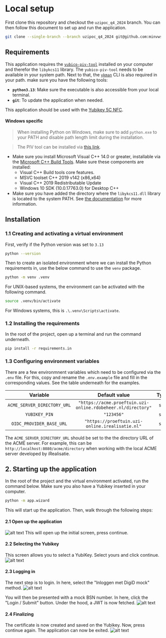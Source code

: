 # Local setup
First clone this repository and checkout the `uzipoc_q4_2024` branch. You can then follow this document to set up and run the application.

```bash
git clone --single-branch --branch uzipoc_q4_2024 git@github.com:minvws/nl-uzipoc-yubisign.git
```


## Requirements
This application requires the [`yubico-piv-tool`](https://developers.yubico.com/yubico-piv-tool/) installed on your computer and therefor the `libykcs11` library. The `yubico-piv-tool` needs to be available in your system path. Next to that, the [`ykman`](https://developers.yubico.com/yubikey-manager/Releases/) CLI is also required in your path. make sure you have the following tools:

- **`python3.13`**: Make sure the executable is also accessible from your local terminal.
- **`git`**: To update the application when needed.

This application should be used with the [Yubikey 5C NFC]( https://www.yubico.com/nl/product/yubikey-5-series/yubikey-5c-nfc/).



#### Windows specific
> When installing Python on Windows, make sure to add `python.exe` to your PATH and disable path length limit during the installation.

> The PIV tool can be installed via [this link](https://developers.yubico.com/yubico-piv-tool/Releases/).

- Make sure you install Microsoft Visual C++ 14.0 or greater, installable via the [Microsoft C++ Build Tools](https://visualstudio.microsoft.com/visual-cpp-build-tools/). Make sure these components are installed:
  - Visual C++ Build tools core features.
  - MSVC toolset C++ 2019 v142 (x86,x64)
  - Visual C++ 2019 Redistributable Update
  - Windows 10 SDK (10.0.17763.0) for Desktop C++
- Make sure you have added the directory where the `libykcs11.dll` library is located to the system PATH. See [the documentation](https://developers.yubico.com/yubico-piv-tool/YKCS11/) for more information.




## Installation

### 1.1 Creating and activating a virtual environment

First, verify if the Python version was set to `3.13`

```bash
python --version
```
Then to create an isolated environment where we can install the Python requirements in, use the below command to use the `venv` package.

```bash
python -m venv .venv
```

For UNIX-based systems, the environment can be activated with the following command.

```bash
source .venv/bin/activate
```

For Windows systems, this is `.\.venv\Scripts\activate`.

### 1.2 Installing the requirements

In the root of the project, open up a terminal and run the command underneath.

```bash
pip install -r requirements.in
```

### 1.3 Configuring environment variables

There are a few environmnent variables which need to be configured via the `.env` file. For this, copy and rename the `.env.example` file and fill in the corresponding values. See the table underneath for the examples.

|          Variable           |                         Default value                          | Type  |
| :-------------------------: | :------------------------------------------------------------: | :---: |
| `ACME_SERVER_DIRECTORY_URL` | `"https://acme.proeftuin.uzi-online.rdobeheer.nl/directory"` | `str` |
|        `YUBIKEY_PIN`        |                           `"123456"`                           | `str` |
|  `OIDC_PROVIDER_BASE_URL`   |        `"https://proeftuin.uzi-online.irealisatie.nl"`         | `str` |

The `ACME_SERVER_DIRECTORY_URL` should be set to the the directory URL of the ACME server. For example, this can be `http://localhost:8080/acme/directory` when working with the local ACME server developed by iRealisatie.

## 2. Starting up the application

In the root of the project and the virtual environment activated, run the command below. Make sure you also have a Yubikey inserted in your computer.

```bash
python -m app.wizard
```

This will start up the application. Then, walk through the following steps:

#### 2.1 Open up the application

![alt text](image.png)
This will open up the initial screen, press continue.

#### 2.2 Selecting the Yubikey

This screen allows you to select a YubiKey. Select yours and click continue.
![alt text](image-1.png)

#### 2.3 Logging in

The next step is to login. In here, select the "Inloggen met DigiD mock" method.
![alt text](image-4.png)

You will then be presented with a mock BSN number. In here, click the "Login / Submit" button. Under the hood, a JWT is now fetched.
![alt text](image-5.png)

#### 2.4 Finalizing

The certificate is now created and saved on the Yubikey. Now, press continue again. The application can now be exited.
![alt text](image-6.png)
